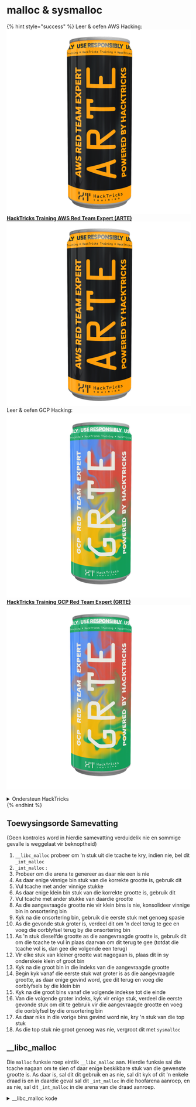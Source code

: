 # malloc & sysmalloc

{% hint style="success" %}
Leer & oefen AWS Hacking:<img src="/.gitbook/assets/arte.png" alt="" data-size="line">[**HackTricks Training AWS Red Team Expert (ARTE)**](https://training.hacktricks.xyz/courses/arte)<img src="/.gitbook/assets/arte.png" alt="" data-size="line">\
Leer & oefen GCP Hacking: <img src="/.gitbook/assets/grte.png" alt="" data-size="line">[**HackTricks Training GCP Red Team Expert (GRTE)**<img src="/.gitbook/assets/grte.png" alt="" data-size="line">](https://training.hacktricks.xyz/courses/grte)

<details>

<summary>Ondersteun HackTricks</summary>

* Kyk na die [**subskripsie planne**](https://github.com/sponsors/carlospolop)!
* **Sluit aan by die** 💬 [**Discord groep**](https://discord.gg/hRep4RUj7f) of die [**telegram groep**](https://t.me/peass) of **volg** ons op **Twitter** 🐦 [**@hacktricks\_live**](https://twitter.com/hacktricks\_live)**.**
* **Deel hacking truuks deur PRs in te dien na die** [**HackTricks**](https://github.com/carlospolop/hacktricks) en [**HackTricks Cloud**](https://github.com/carlospolop/hacktricks-cloud) github repos.

</details>
{% endhint %}

## Toewysingsorde Samevatting <a href="#libc_malloc" id="libc_malloc"></a>

(Geen kontroles word in hierdie samevatting verduidelik nie en sommige gevalle is weggelaat vir beknoptheid)

1. `__libc_malloc` probeer om 'n stuk uit die tcache te kry, indien nie, bel dit `_int_malloc`
2. `_int_malloc` :&#x20;
1. Probeer om die arena te genereer as daar nie een is nie
2. As daar enige vinnige bin stuk van die korrekte grootte is, gebruik dit
1. Vul tcache met ander vinnige stukke
3. As daar enige klein bin stuk van die korrekte grootte is, gebruik dit
1. Vul tcache met ander stukke van daardie grootte
4. As die aangevraagde grootte nie vir klein bins is nie, konsolideer vinnige bin in onsortering bin
5. Kyk na die onsortering bin, gebruik die eerste stuk met genoeg spasie
1. As die gevonde stuk groter is, verdeel dit om 'n deel terug te gee en voeg die oorblyfsel terug by die onsortering bin
2. As 'n stuk dieselfde grootte as die aangevraagde grootte is, gebruik dit om die tcache te vul in plaas daarvan om dit terug te gee (totdat die tcache vol is, dan gee die volgende een terug)
3. Vir elke stuk van kleiner grootte wat nagegaan is, plaas dit in sy onderskeie klein of groot bin
6. Kyk na die groot bin in die indeks van die aangevraagde grootte
1. Begin kyk vanaf die eerste stuk wat groter is as die aangevraagde grootte, as daar enige gevind word, gee dit terug en voeg die oorblyfsels by die klein bin
7. Kyk na die groot bins vanaf die volgende indekse tot die einde
1. Van die volgende groter indeks, kyk vir enige stuk, verdeel die eerste gevonde stuk om dit te gebruik vir die aangevraagde grootte en voeg die oorblyfsel by die onsortering bin
8. As daar niks in die vorige bins gevind word nie, kry 'n stuk van die top stuk
9. As die top stuk nie groot genoeg was nie, vergroot dit met `sysmalloc`

## \_\_libc\_malloc <a href="#libc_malloc" id="libc_malloc"></a>

Die `malloc` funksie roep eintlik `__libc_malloc` aan. Hierdie funksie sal die tcache nagaan om te sien of daar enige beskikbare stuk van die gewenste grootte is. As daar is, sal dit dit gebruik en as nie, sal dit kyk of dit 'n enkele draad is en in daardie geval sal dit `_int_malloc` in die hoofarena aanroep, en as nie, sal dit `_int_malloc` in die arena van die draad aanroep.

<details>

<summary>__libc_malloc kode</summary>
```c
// From https://github.com/bminor/glibc/blob/master/malloc/malloc.c

#if IS_IN (libc)
void *
__libc_malloc (size_t bytes)
{
mstate ar_ptr;
void *victim;

_Static_assert (PTRDIFF_MAX <= SIZE_MAX / 2,
"PTRDIFF_MAX is not more than half of SIZE_MAX");

if (!__malloc_initialized)
ptmalloc_init ();
#if USE_TCACHE
/* int_free also calls request2size, be careful to not pad twice.  */
size_t tbytes = checked_request2size (bytes);
if (tbytes == 0)
{
__set_errno (ENOMEM);
return NULL;
}
size_t tc_idx = csize2tidx (tbytes);

MAYBE_INIT_TCACHE ();

DIAG_PUSH_NEEDS_COMMENT;
if (tc_idx < mp_.tcache_bins
&& tcache != NULL
&& tcache->counts[tc_idx] > 0)
{
victim = tcache_get (tc_idx);
return tag_new_usable (victim);
}
DIAG_POP_NEEDS_COMMENT;
#endif

if (SINGLE_THREAD_P)
{
victim = tag_new_usable (_int_malloc (&main_arena, bytes));
assert (!victim || chunk_is_mmapped (mem2chunk (victim)) ||
&main_arena == arena_for_chunk (mem2chunk (victim)));
return victim;
}

arena_get (ar_ptr, bytes);

victim = _int_malloc (ar_ptr, bytes);
/* Retry with another arena only if we were able to find a usable arena
before.  */
if (!victim && ar_ptr != NULL)
{
LIBC_PROBE (memory_malloc_retry, 1, bytes);
ar_ptr = arena_get_retry (ar_ptr, bytes);
victim = _int_malloc (ar_ptr, bytes);
}

if (ar_ptr != NULL)
__libc_lock_unlock (ar_ptr->mutex);

victim = tag_new_usable (victim);

assert (!victim || chunk_is_mmapped (mem2chunk (victim)) ||
ar_ptr == arena_for_chunk (mem2chunk (victim)));
return victim;
}
```
</details>

Let op hoe dit altyd die teruggegee pointer met `tag_new_usable` sal merk, uit die kode:
```c
void *tag_new_usable (void *ptr)

Allocate a new random color and use it to color the user region of
a chunk; this may include data from the subsequent chunk's header
if tagging is sufficiently fine grained.  Returns PTR suitably
recolored for accessing the memory there.
```
## \_int\_malloc <a href="#int_malloc" id="int_malloc"></a>

Dit is die funksie wat geheue toewys deur die ander bins en top chunk te gebruik.

* Begin

Dit begin om 'n paar veranderlikes te definieer en die werklike grootte wat die aangevraagde geheue ruimte moet hê, te verkry:

<details>

<summary>_int_malloc begin</summary>
```c
// From https://github.com/bminor/glibc/blob/f942a732d37a96217ef828116ebe64a644db18d7/malloc/malloc.c#L3847
static void *
_int_malloc (mstate av, size_t bytes)
{
INTERNAL_SIZE_T nb;               /* normalized request size */
unsigned int idx;                 /* associated bin index */
mbinptr bin;                      /* associated bin */

mchunkptr victim;                 /* inspected/selected chunk */
INTERNAL_SIZE_T size;             /* its size */
int victim_index;                 /* its bin index */

mchunkptr remainder;              /* remainder from a split */
unsigned long remainder_size;     /* its size */

unsigned int block;               /* bit map traverser */
unsigned int bit;                 /* bit map traverser */
unsigned int map;                 /* current word of binmap */

mchunkptr fwd;                    /* misc temp for linking */
mchunkptr bck;                    /* misc temp for linking */

#if USE_TCACHE
size_t tcache_unsorted_count;	    /* count of unsorted chunks processed */
#endif

/*
Convert request size to internal form by adding SIZE_SZ bytes
overhead plus possibly more to obtain necessary alignment and/or
to obtain a size of at least MINSIZE, the smallest allocatable
size. Also, checked_request2size returns false for request sizes
that are so large that they wrap around zero when padded and
aligned.
*/

nb = checked_request2size (bytes);
if (nb == 0)
{
__set_errno (ENOMEM);
return NULL;
}
```
</details>

### Arena

In die onwaarskynlike geval dat daar nie bruikbare arenas is nie, gebruik dit `sysmalloc` om 'n stuk van `mmap` te kry:

<details>

<summary>_int_malloc nie arena nie</summary>
```c
// From https://github.com/bminor/glibc/blob/f942a732d37a96217ef828116ebe64a644db18d7/malloc/malloc.c#L3885C3-L3893C6
/* There are no usable arenas.  Fall back to sysmalloc to get a chunk from
mmap.  */
if (__glibc_unlikely (av == NULL))
{
void *p = sysmalloc (nb, av);
if (p != NULL)
alloc_perturb (p, bytes);
return p;
}
```
</details>

### Fast Bin

As die nodige grootte binne die Fast Bins groottes is, probeer om 'n stuk uit die vinnige bin te gebruik. Basies, gebaseer op die grootte, sal dit die vinnige bin-indeks vind waar geldige stukke geleë moet wees, en as daar enige is, sal dit een van daardie teruggee.\
Boonop, as tcache geaktiveer is, sal dit **die tcache bin van daardie grootte met vinnige bins vul**.

Terwyl hierdie aksies uitgevoer word, word 'n paar sekuriteitskontroles hier uitgevoer:

* As die stuk verkeerd uitgelijnd is: `malloc(): unaligned fastbin chunk detected 2`
* As die vorentoe stuk verkeerd uitgelijnd is: `malloc(): unaligned fastbin chunk detected`
* As die teruggegee stuk 'n grootte het wat nie korrek is nie weens sy indeks in die vinnige bin: `malloc(): memory corruption (fast)`
* As enige stuk wat gebruik is om die tcache te vul verkeerd uitgelijnd is: `malloc(): unaligned fastbin chunk detected 3`

<details>

<summary>_int_malloc fast bin</summary>
```c
// From https://github.com/bminor/glibc/blob/f942a732d37a96217ef828116ebe64a644db18d7/malloc/malloc.c#L3895C3-L3967C6
/*
If the size qualifies as a fastbin, first check corresponding bin.
This code is safe to execute even if av is not yet initialized, so we
can try it without checking, which saves some time on this fast path.
*/

#define REMOVE_FB(fb, victim, pp)			\
do							\
{							\
victim = pp;					\
if (victim == NULL)				\
break;						\
pp = REVEAL_PTR (victim->fd);                                     \
if (__glibc_unlikely (pp != NULL && misaligned_chunk (pp)))       \
malloc_printerr ("malloc(): unaligned fastbin chunk detected"); \
}							\
while ((pp = catomic_compare_and_exchange_val_acq (fb, pp, victim)) \
!= victim);					\

if ((unsigned long) (nb) <= (unsigned long) (get_max_fast ()))
{
idx = fastbin_index (nb);
mfastbinptr *fb = &fastbin (av, idx);
mchunkptr pp;
victim = *fb;

if (victim != NULL)
{
if (__glibc_unlikely (misaligned_chunk (victim)))
malloc_printerr ("malloc(): unaligned fastbin chunk detected 2");

if (SINGLE_THREAD_P)
*fb = REVEAL_PTR (victim->fd);
else
REMOVE_FB (fb, pp, victim);
if (__glibc_likely (victim != NULL))
{
size_t victim_idx = fastbin_index (chunksize (victim));
if (__builtin_expect (victim_idx != idx, 0))
malloc_printerr ("malloc(): memory corruption (fast)");
check_remalloced_chunk (av, victim, nb);
#if USE_TCACHE
/* While we're here, if we see other chunks of the same size,
stash them in the tcache.  */
size_t tc_idx = csize2tidx (nb);
if (tcache != NULL && tc_idx < mp_.tcache_bins)
{
mchunkptr tc_victim;

/* While bin not empty and tcache not full, copy chunks.  */
while (tcache->counts[tc_idx] < mp_.tcache_count
&& (tc_victim = *fb) != NULL)
{
if (__glibc_unlikely (misaligned_chunk (tc_victim)))
malloc_printerr ("malloc(): unaligned fastbin chunk detected 3");
if (SINGLE_THREAD_P)
*fb = REVEAL_PTR (tc_victim->fd);
else
{
REMOVE_FB (fb, pp, tc_victim);
if (__glibc_unlikely (tc_victim == NULL))
break;
}
tcache_put (tc_victim, tc_idx);
}
}
#endif
void *p = chunk2mem (victim);
alloc_perturb (p, bytes);
return p;
}
}
}
```
</details>

### Klein Bin

Soos aangedui in 'n kommentaar, hou klein bins een grootte per indeks, daarom is dit baie vinnig om te kyk of 'n geldige stuk beskikbaar is, so na vinnige bins, word klein bins nagegaan.

Die eerste kontrole is om uit te vind of die aangevraagde grootte binne 'n klein bin kan wees. In daardie geval, kry die ooreenstemmende **indeks** binne die klein bin en kyk of daar **enige beskikbare stuk** is.

Dan word 'n sekuriteitskontrole uitgevoer om te kyk:

* &#x20;of `victim->bk->fd = victim`. Om te sien dat beide stukke korrek gekoppel is.

In daardie geval, **kry die stuk die `inuse` bit,** die dubbel gekoppelde lys word reggestel sodat hierdie stuk daarvan verdwyn (soos dit gaan gebruik word), en die nie-hoof arena bit word gestel indien nodig.

Laastens, **vul die tcache indeks van die aangevraagde grootte** met ander stukke binne die klein bin (indien enige). 

<details>

<summary>_int_malloc klein bin</summary>
```c
// From https://github.com/bminor/glibc/blob/f942a732d37a96217ef828116ebe64a644db18d7/malloc/malloc.c#L3895C3-L3967C6

/*
If a small request, check regular bin.  Since these "smallbins"
hold one size each, no searching within bins is necessary.
(For a large request, we need to wait until unsorted chunks are
processed to find best fit. But for small ones, fits are exact
anyway, so we can check now, which is faster.)
*/

if (in_smallbin_range (nb))
{
idx = smallbin_index (nb);
bin = bin_at (av, idx);

if ((victim = last (bin)) != bin)
{
bck = victim->bk;
if (__glibc_unlikely (bck->fd != victim))
malloc_printerr ("malloc(): smallbin double linked list corrupted");
set_inuse_bit_at_offset (victim, nb);
bin->bk = bck;
bck->fd = bin;

if (av != &main_arena)
set_non_main_arena (victim);
check_malloced_chunk (av, victim, nb);
#if USE_TCACHE
/* While we're here, if we see other chunks of the same size,
stash them in the tcache.  */
size_t tc_idx = csize2tidx (nb);
if (tcache != NULL && tc_idx < mp_.tcache_bins)
{
mchunkptr tc_victim;

/* While bin not empty and tcache not full, copy chunks over.  */
while (tcache->counts[tc_idx] < mp_.tcache_count
&& (tc_victim = last (bin)) != bin)
{
if (tc_victim != 0)
{
bck = tc_victim->bk;
set_inuse_bit_at_offset (tc_victim, nb);
if (av != &main_arena)
set_non_main_arena (tc_victim);
bin->bk = bck;
bck->fd = bin;

tcache_put (tc_victim, tc_idx);
}
}
}
#endif
void *p = chunk2mem (victim);
alloc_perturb (p, bytes);
return p;
}
}
```
</details>

### malloc\_consolidate

As dit nie 'n klein stuk was nie, is dit 'n groot stuk, en in hierdie geval word **`malloc_consolidate`** aangeroep om geheue fragmentasie te vermy.

<details>

<summary>malloc_consolidate oproep</summary>
```c
/*
If this is a large request, consolidate fastbins before continuing.
While it might look excessive to kill all fastbins before
even seeing if there is space available, this avoids
fragmentation problems normally associated with fastbins.
Also, in practice, programs tend to have runs of either small or
large requests, but less often mixtures, so consolidation is not
invoked all that often in most programs. And the programs that
it is called frequently in otherwise tend to fragment.
*/

else
{
idx = largebin_index (nb);
if (atomic_load_relaxed (&av->have_fastchunks))
malloc_consolidate (av);
}

```
</details>

Die malloc consolidate-funksie verwyder basies stukke uit die vinnige bin en plaas dit in die ongesorteerde bin. Na die volgende malloc sal hierdie stukke georganiseer wees in hul onderskeie klein/vinnige bins.

Let daarop dat as hierdie stukke verwyder word, en hulle gevind word saam met vorige of volgende stukke wat nie in gebruik is nie, hulle **ontkoppel en saamgevoeg** sal word voordat die finale stuk in die **ongesorteerde** bin geplaas word.

Vir elke vinnige bin-stuk word 'n paar sekuriteitskontroles uitgevoer:

* As die stuk nie uitgelijnd is nie, aktiveer: `malloc_consolidate(): unaligned fastbin chunk detected`
* As die stuk 'n ander grootte het as die een wat dit behoort te hê weens die indeks waarin dit is: `malloc_consolidate(): invalid chunk size`
* As die vorige stuk nie in gebruik is nie en die vorige stuk 'n grootte het wat verskil van die een aangedui deur `prev_chunk`: `corrupted size vs. prev_size in fastbins`

<details>

<summary>malloc_consolidate function</summary>
```c
// https://github.com/bminor/glibc/blob/f942a732d37a96217ef828116ebe64a644db18d7/malloc/malloc.c#L4810C1-L4905C2

static void malloc_consolidate(mstate av)
{
mfastbinptr*    fb;                 /* current fastbin being consolidated */
mfastbinptr*    maxfb;              /* last fastbin (for loop control) */
mchunkptr       p;                  /* current chunk being consolidated */
mchunkptr       nextp;              /* next chunk to consolidate */
mchunkptr       unsorted_bin;       /* bin header */
mchunkptr       first_unsorted;     /* chunk to link to */

/* These have same use as in free() */
mchunkptr       nextchunk;
INTERNAL_SIZE_T size;
INTERNAL_SIZE_T nextsize;
INTERNAL_SIZE_T prevsize;
int             nextinuse;

atomic_store_relaxed (&av->have_fastchunks, false);

unsorted_bin = unsorted_chunks(av);

/*
Remove each chunk from fast bin and consolidate it, placing it
then in unsorted bin. Among other reasons for doing this,
placing in unsorted bin avoids needing to calculate actual bins
until malloc is sure that chunks aren't immediately going to be
reused anyway.
*/

maxfb = &fastbin (av, NFASTBINS - 1);
fb = &fastbin (av, 0);
do {
p = atomic_exchange_acquire (fb, NULL);
if (p != 0) {
do {
{
if (__glibc_unlikely (misaligned_chunk (p)))
malloc_printerr ("malloc_consolidate(): "
"unaligned fastbin chunk detected");

unsigned int idx = fastbin_index (chunksize (p));
if ((&fastbin (av, idx)) != fb)
malloc_printerr ("malloc_consolidate(): invalid chunk size");
}

check_inuse_chunk(av, p);
nextp = REVEAL_PTR (p->fd);

/* Slightly streamlined version of consolidation code in free() */
size = chunksize (p);
nextchunk = chunk_at_offset(p, size);
nextsize = chunksize(nextchunk);

if (!prev_inuse(p)) {
prevsize = prev_size (p);
size += prevsize;
p = chunk_at_offset(p, -((long) prevsize));
if (__glibc_unlikely (chunksize(p) != prevsize))
malloc_printerr ("corrupted size vs. prev_size in fastbins");
unlink_chunk (av, p);
}

if (nextchunk != av->top) {
nextinuse = inuse_bit_at_offset(nextchunk, nextsize);

if (!nextinuse) {
size += nextsize;
unlink_chunk (av, nextchunk);
} else
clear_inuse_bit_at_offset(nextchunk, 0);

first_unsorted = unsorted_bin->fd;
unsorted_bin->fd = p;
first_unsorted->bk = p;

if (!in_smallbin_range (size)) {
p->fd_nextsize = NULL;
p->bk_nextsize = NULL;
}

set_head(p, size | PREV_INUSE);
p->bk = unsorted_bin;
p->fd = first_unsorted;
set_foot(p, size);
}

else {
size += nextsize;
set_head(p, size | PREV_INUSE);
av->top = p;
}

} while ( (p = nextp) != 0);

}
} while (fb++ != maxfb);
}
```
</details>

### Ongeordende bin

Dit is tyd om die ongeordende bin te kontroleer vir 'n potensieel geldige stuk om te gebruik.

#### Begin

Dit begin met 'n groot vir-lus wat die ongeordende bin in die `bk` rigting sal deurloop totdat dit by die einde (die arena struktuur) aankom met `while ((victim = unsorted_chunks (av)->bk) != unsorted_chunks (av))`&#x20;

Boonop word daar sekere sekuriteitskontroles uitgevoer elke keer as 'n nuwe stuk oorweeg word:

* As die stukgrootte vreemd is (te klein of te groot): `malloc(): invalid size (unsorted)`
* As die volgende stukgrootte vreemd is (te klein of te groot): `malloc(): invalid next size (unsorted)`
* As die vorige grootte wat deur die volgende stuk aangedui word verskil van die grootte van die stuk: `malloc(): mismatching next->prev_size (unsorted)`
* As nie `victim->bck->fd == victim` of nie `victim->fd == av` (arena): `malloc(): unsorted double linked list corrupted`
* Aangesien ons altyd die laaste een kontroleer, moet dit `fd` altyd na die arena struktuur wys.
* As die volgende stuk nie aandui dat die vorige in gebruik is nie: `malloc(): invalid next->prev_inuse (unsorted)`

<details>

<summary><code>_int_malloc</code> ongeordende bin begin</summary>
```c
/*
Process recently freed or remaindered chunks, taking one only if
it is exact fit, or, if this a small request, the chunk is remainder from
the most recent non-exact fit.  Place other traversed chunks in
bins.  Note that this step is the only place in any routine where
chunks are placed in bins.

The outer loop here is needed because we might not realize until
near the end of malloc that we should have consolidated, so must
do so and retry. This happens at most once, and only when we would
otherwise need to expand memory to service a "small" request.
*/

#if USE_TCACHE
INTERNAL_SIZE_T tcache_nb = 0;
size_t tc_idx = csize2tidx (nb);
if (tcache != NULL && tc_idx < mp_.tcache_bins)
tcache_nb = nb;
int return_cached = 0;

tcache_unsorted_count = 0;
#endif

for (;; )
{
int iters = 0;
while ((victim = unsorted_chunks (av)->bk) != unsorted_chunks (av))
{
bck = victim->bk;
size = chunksize (victim);
mchunkptr next = chunk_at_offset (victim, size);

if (__glibc_unlikely (size <= CHUNK_HDR_SZ)
|| __glibc_unlikely (size > av->system_mem))
malloc_printerr ("malloc(): invalid size (unsorted)");
if (__glibc_unlikely (chunksize_nomask (next) < CHUNK_HDR_SZ)
|| __glibc_unlikely (chunksize_nomask (next) > av->system_mem))
malloc_printerr ("malloc(): invalid next size (unsorted)");
if (__glibc_unlikely ((prev_size (next) & ~(SIZE_BITS)) != size))
malloc_printerr ("malloc(): mismatching next->prev_size (unsorted)");
if (__glibc_unlikely (bck->fd != victim)
|| __glibc_unlikely (victim->fd != unsorted_chunks (av)))
malloc_printerr ("malloc(): unsorted double linked list corrupted");
if (__glibc_unlikely (prev_inuse (next)))
malloc_printerr ("malloc(): invalid next->prev_inuse (unsorted)");

```
</details>

#### as `in_smallbin_range`

As die stuk groter is as die gevraagde grootte, gebruik dit, en stel die res van die stuk ruimte in die ongesorteerde lys en werk die `last_remainder` daarmee op.

<details>

<summary><code>_int_malloc</code> ongesorteerde bin <code>in_smallbin_range</code></summary>
```c
// From https://github.com/bminor/glibc/blob/master/malloc/malloc.c#L4090C11-L4124C14

/*
If a small request, try to use last remainder if it is the
only chunk in unsorted bin.  This helps promote locality for
runs of consecutive small requests. This is the only
exception to best-fit, and applies only when there is
no exact fit for a small chunk.
*/

if (in_smallbin_range (nb) &&
bck == unsorted_chunks (av) &&
victim == av->last_remainder &&
(unsigned long) (size) > (unsigned long) (nb + MINSIZE))
{
/* split and reattach remainder */
remainder_size = size - nb;
remainder = chunk_at_offset (victim, nb);
unsorted_chunks (av)->bk = unsorted_chunks (av)->fd = remainder;
av->last_remainder = remainder;
remainder->bk = remainder->fd = unsorted_chunks (av);
if (!in_smallbin_range (remainder_size))
{
remainder->fd_nextsize = NULL;
remainder->bk_nextsize = NULL;
}

set_head (victim, nb | PREV_INUSE |
(av != &main_arena ? NON_MAIN_ARENA : 0));
set_head (remainder, remainder_size | PREV_INUSE);
set_foot (remainder, remainder_size);

check_malloced_chunk (av, victim, nb);
void *p = chunk2mem (victim);
alloc_perturb (p, bytes);
return p;
}

```
</details>

As dit suksesvol was, teruggee die stuk en dit is oor, as nie, gaan voort om die funksie uit te voer...

#### as gelyke grootte

Gaan voort om die stuk uit die bin te verwyder, in die geval die aangevraagde grootte presies die een van die stuk is:

* As die tcache nie vol is nie, voeg dit by die tcache en gaan voort om aan te dui dat daar 'n tcache stuk is wat gebruik kan word
* As tcache vol is, gebruik dit net deur dit terug te gee

<details>

<summary><code>_int_malloc</code> onsortered bin gelyke grootte</summary>
```c
// From https://github.com/bminor/glibc/blob/master/malloc/malloc.c#L4126C11-L4157C14

/* remove from unsorted list */
unsorted_chunks (av)->bk = bck;
bck->fd = unsorted_chunks (av);

/* Take now instead of binning if exact fit */

if (size == nb)
{
set_inuse_bit_at_offset (victim, size);
if (av != &main_arena)
set_non_main_arena (victim);
#if USE_TCACHE
/* Fill cache first, return to user only if cache fills.
We may return one of these chunks later.  */
if (tcache_nb > 0
&& tcache->counts[tc_idx] < mp_.tcache_count)
{
tcache_put (victim, tc_idx);
return_cached = 1;
continue;
}
else
{
#endif
check_malloced_chunk (av, victim, nb);
void *p = chunk2mem (victim);
alloc_perturb (p, bytes);
return p;
#if USE_TCACHE
}
#endif
}

```
</details>

As die stuk nie teruggegee of by tcache gevoeg is nie, gaan voort met die kode...

#### plaas stuk in 'n bin

Stoor die nagekeken stuk in die klein bin of in die groot bin volgens die grootte van die stuk (hou die groot bin behoorlik georganiseer).

Daar word sekuriteitskontroles uitgevoer om te verseker dat beide groot bin dubbel gekoppelde lyste nie beskadig is nie:

* As `fwd->bk_nextsize->fd_nextsize != fwd`: `malloc(): largebin double linked list corrupted (nextsize)`
* As `fwd->bk->fd != fwd`: `malloc(): largebin double linked list corrupted (bk)`

<details>

<summary><code>_int_malloc</code> plaas stuk in 'n bin</summary>
```c
/* place chunk in bin */

if (in_smallbin_range (size))
{
victim_index = smallbin_index (size);
bck = bin_at (av, victim_index);
fwd = bck->fd;
}
else
{
victim_index = largebin_index (size);
bck = bin_at (av, victim_index);
fwd = bck->fd;

/* maintain large bins in sorted order */
if (fwd != bck)
{
/* Or with inuse bit to speed comparisons */
size |= PREV_INUSE;
/* if smaller than smallest, bypass loop below */
assert (chunk_main_arena (bck->bk));
if ((unsigned long) (size)
< (unsigned long) chunksize_nomask (bck->bk))
{
fwd = bck;
bck = bck->bk;

victim->fd_nextsize = fwd->fd;
victim->bk_nextsize = fwd->fd->bk_nextsize;
fwd->fd->bk_nextsize = victim->bk_nextsize->fd_nextsize = victim;
}
else
{
assert (chunk_main_arena (fwd));
while ((unsigned long) size < chunksize_nomask (fwd))
{
fwd = fwd->fd_nextsize;
assert (chunk_main_arena (fwd));
}

if ((unsigned long) size
== (unsigned long) chunksize_nomask (fwd))
/* Always insert in the second position.  */
fwd = fwd->fd;
else
{
victim->fd_nextsize = fwd;
victim->bk_nextsize = fwd->bk_nextsize;
if (__glibc_unlikely (fwd->bk_nextsize->fd_nextsize != fwd))
malloc_printerr ("malloc(): largebin double linked list corrupted (nextsize)");
fwd->bk_nextsize = victim;
victim->bk_nextsize->fd_nextsize = victim;
}
bck = fwd->bk;
if (bck->fd != fwd)
malloc_printerr ("malloc(): largebin double linked list corrupted (bk)");
}
}
else
victim->fd_nextsize = victim->bk_nextsize = victim;
}

mark_bin (av, victim_index);
victim->bk = bck;
victim->fd = fwd;
fwd->bk = victim;
bck->fd = victim;
```
</details>

#### `_int_malloc` beperkings

Op hierdie punt, as 'n stuk in die tcache gestoor is wat gebruik kan word en die limiet bereik is, net **terugkeer 'n tcache stuk**.

Boonop, as **MAX\_ITERS** bereik is, breek uit die lus en kry 'n stuk op 'n ander manier (top stuk).

As `return_cached` gestel was, net 'n stuk van die tcache teruggee om groter soektogte te vermy.

<details>

<summary><code>_int_malloc</code> beperkings</summary>
```c
// From https://github.com/bminor/glibc/blob/master/malloc/malloc.c#L4227C1-L4250C7

#if USE_TCACHE
/* If we've processed as many chunks as we're allowed while
filling the cache, return one of the cached ones.  */
++tcache_unsorted_count;
if (return_cached
&& mp_.tcache_unsorted_limit > 0
&& tcache_unsorted_count > mp_.tcache_unsorted_limit)
{
return tcache_get (tc_idx);
}
#endif

#define MAX_ITERS       10000
if (++iters >= MAX_ITERS)
break;
}

#if USE_TCACHE
/* If all the small chunks we found ended up cached, return one now.  */
if (return_cached)
{
return tcache_get (tc_idx);
}
#endif
```
</details>

As die perke nie bereik is nie, gaan voort met die kode...

### Grosse Bin (volgens indeks)

As die versoek groot is (nie in die klein bin nie) en ons het nog nie enige stuk teruggegee nie, kry die **indeks** van die versoekte grootte in die **grosse bin**, kyk of dit **nie leeg** is nie of of die **grootste stuk in hierdie bin groter** is as die versoekte grootte en in daardie geval vind die **kleinste stuk wat gebruik kan word** vir die versoekte grootte.

As die oorblywende ruimte van die uiteindelik gebruikte stuk 'n nuwe stuk kan wees, voeg dit by die ongesorteerde bin en die laaste\_oorblyfsel word opgedateer.

'n Sekuriteitskontrole word gemaak wanneer die oorblyfsel by die ongesorteerde bin gevoeg word:

* `bck->fd-> bk != bck`: `malloc(): beskadigde ongesorteerde stukke`

<details>

<summary><code>_int_malloc</code> Grosse bin (volgens indeks)</summary>
```c
// From https://github.com/bminor/glibc/blob/master/malloc/malloc.c#L4252C7-L4317C10

/*
If a large request, scan through the chunks of current bin in
sorted order to find smallest that fits.  Use the skip list for this.
*/

if (!in_smallbin_range (nb))
{
bin = bin_at (av, idx);

/* skip scan if empty or largest chunk is too small */
if ((victim = first (bin)) != bin
&& (unsigned long) chunksize_nomask (victim)
>= (unsigned long) (nb))
{
victim = victim->bk_nextsize;
while (((unsigned long) (size = chunksize (victim)) <
(unsigned long) (nb)))
victim = victim->bk_nextsize;

/* Avoid removing the first entry for a size so that the skip
list does not have to be rerouted.  */
if (victim != last (bin)
&& chunksize_nomask (victim)
== chunksize_nomask (victim->fd))
victim = victim->fd;

remainder_size = size - nb;
unlink_chunk (av, victim);

/* Exhaust */
if (remainder_size < MINSIZE)
{
set_inuse_bit_at_offset (victim, size);
if (av != &main_arena)
set_non_main_arena (victim);
}
/* Split */
else
{
remainder = chunk_at_offset (victim, nb);
/* We cannot assume the unsorted list is empty and therefore
have to perform a complete insert here.  */
bck = unsorted_chunks (av);
fwd = bck->fd;
if (__glibc_unlikely (fwd->bk != bck))
malloc_printerr ("malloc(): corrupted unsorted chunks");
last_re->bk = bck;
remainder->fd = fwd;
bck->fd = remainder;
fwd->bk = remainder;
if (!in_smallbin_range (remainder_size))
{
remainder->fd_nextsize = NULL;
remainder->bk_nextsize = NULL;
}
set_head (victim, nb | PREV_INUSE |
(av != &main_arena ? NON_MAIN_ARENA : 0));
set_head (remainder, remainder_size | PREV_INUSE);
set_foot (remainder, remainder_size);
}
check_malloced_chunk (av, victim, nb);
void *p = chunk2mem (victim);
alloc_perturb (p, bytes);
return p;
}
}
```
</details>

As 'n stuk nie geskik gevind word nie, gaan voort

### Grosse Bins (volgende groter)

As daar in die presiese grosse bin nie 'n stuk was wat gebruik kon word nie, begin om deur al die volgende grosse bins te loop (begin by die onmiddellik groter) totdat een gevind word (indien enige).

Die oorblyfsel van die gesplete stuk word by die ongesorteerde bin gevoeg, last\_reminder word opgedateer en dieselfde sekuriteitskontrole word uitgevoer:

* `bck->fd-> bk != bck`: `malloc(): beskadigde ongesorteerde stukke2`

<details>

<summary><code>_int_malloc</code> Grosse bin (volgende groter)</summary>
```c
// From https://github.com/bminor/glibc/blob/master/malloc/malloc.c#L4319C7-L4425C10

/*
Search for a chunk by scanning bins, starting with next largest
bin. This search is strictly by best-fit; i.e., the smallest
(with ties going to approximately the least recently used) chunk
that fits is selected.

The bitmap avoids needing to check that most blocks are nonempty.
The particular case of skipping all bins during warm-up phases
when no chunks have been returned yet is faster than it might look.
*/

++idx;
bin = bin_at (av, idx);
block = idx2block (idx);
map = av->binmap[block];
bit = idx2bit (idx);

for (;; )
{
/* Skip rest of block if there are no more set bits in this block.  */
if (bit > map || bit == 0)
{
do
{
if (++block >= BINMAPSIZE) /* out of bins */
goto use_top;
}
while ((map = av->binmap[block]) == 0);

bin = bin_at (av, (block << BINMAPSHIFT));
bit = 1;
}

/* Advance to bin with set bit. There must be one. */
while ((bit & map) == 0)
{
bin = next_bin (bin);
bit <<= 1;
assert (bit != 0);
}

/* Inspect the bin. It is likely to be non-empty */
victim = last (bin);

/*  If a false alarm (empty bin), clear the bit. */
if (victim == bin)
{
av->binmap[block] = map &= ~bit; /* Write through */
bin = next_bin (bin);
bit <<= 1;
}

else
{
size = chunksize (victim);

/*  We know the first chunk in this bin is big enough to use. */
assert ((unsigned long) (size) >= (unsigned long) (nb));

remainder_size = size - nb;

/* unlink */
unlink_chunk (av, victim);

/* Exhaust */
if (remainder_size < MINSIZE)
{
set_inuse_bit_at_offset (victim, size);
if (av != &main_arena)
set_non_main_arena (victim);
}

/* Split */
else
{
remainder = chunk_at_offset (victim, nb);

/* We cannot assume the unsorted list is empty and therefore
have to perform a complete insert here.  */
bck = unsorted_chunks (av);
fwd = bck->fd;
if (__glibc_unlikely (fwd->bk != bck))
malloc_printerr ("malloc(): corrupted unsorted chunks 2");
remainder->bk = bck;
remainder->fd = fwd;
bck->fd = remainder;
fwd->bk = remainder;

/* advertise as last remainder */
if (in_smallbin_range (nb))
av->last_remainder = remainder;
if (!in_smallbin_range (remainder_size))
{
remainder->fd_nextsize = NULL;
remainder->bk_nextsize = NULL;
}
set_head (victim, nb | PREV_INUSE |
(av != &main_arena ? NON_MAIN_ARENA : 0));
set_head (remainder, remainder_size | PREV_INUSE);
set_foot (remainder, remainder_size);
}
check_malloced_chunk (av, victim, nb);
void *p = chunk2mem (victim);
alloc_perturb (p, bytes);
return p;
}
}
```
</details>

### Top Chunk

Op hierdie punt is dit tyd om 'n nuwe chunk van die Top chunk te kry (as dit groot genoeg is).

Dit begin met 'n sekuriteitskontrole om te verseker dat die grootte van die chunk nie te groot is nie (gecorrompeerd):

* `chunksize(av->top) > av->system_mem`: `malloc(): gecorrompeerde top grootte`

Dan sal dit die top chunk ruimte gebruik as dit groot genoeg is om 'n chunk van die aangevraagde grootte te skep.\
As dit nie is nie, as daar vinnige chunks is, konsolideer hulle en probeer weer.\
Laastens, as daar nie genoeg ruimte is nie, gebruik `sysmalloc` om genoeg grootte toe te ken.

<details>

<summary><code>_int_malloc</code> Top chunk</summary>
```c
use_top:
/*
If large enough, split off the chunk bordering the end of memory
(held in av->top). Note that this is in accord with the best-fit
search rule.  In effect, av->top is treated as larger (and thus
less well fitting) than any other available chunk since it can
be extended to be as large as necessary (up to system
limitations).

We require that av->top always exists (i.e., has size >=
MINSIZE) after initialization, so if it would otherwise be
exhausted by current request, it is replenished. (The main
reason for ensuring it exists is that we may need MINSIZE space
to put in fenceposts in sysmalloc.)
*/

victim = av->top;
size = chunksize (victim);

if (__glibc_unlikely (size > av->system_mem))
malloc_printerr ("malloc(): corrupted top size");

if ((unsigned long) (size) >= (unsigned long) (nb + MINSIZE))
{
remainder_size = size - nb;
remainder = chunk_at_offset (victim, nb);
av->top = remainder;
set_head (victim, nb | PREV_INUSE |
(av != &main_arena ? NON_MAIN_ARENA : 0));
set_head (remainder, remainder_size | PREV_INUSE);

check_malloced_chunk (av, victim, nb);
void *p = chunk2mem (victim);
alloc_perturb (p, bytes);
return p;
}

/* When we are using atomic ops to free fast chunks we can get
here for all block sizes.  */
else if (atomic_load_relaxed (&av->have_fastchunks))
{
malloc_consolidate (av);
/* restore original bin index */
if (in_smallbin_range (nb))
idx = smallbin_index (nb);
else
idx = largebin_index (nb);
}

/*
Otherwise, relay to handle system-dependent cases
*/
else
{
void *p = sysmalloc (nb, av);
if (p != NULL)
alloc_perturb (p, bytes);
return p;
}
}
}

```
</details>

## sysmalloc

### sysmalloc begin

As arena null is of die aangevraagde grootte te groot is (en daar is mmaps oor om toegelaat te word) gebruik `sysmalloc_mmap` om ruimte toe te ken en dit terug te gee.

<details>

<summary>sysmalloc begin</summary>
```c
// From https://github.com/bminor/glibc/blob/f942a732d37a96217ef828116ebe64a644db18d7/malloc/malloc.c#L2531

/*
sysmalloc handles malloc cases requiring more memory from the system.
On entry, it is assumed that av->top does not have enough
space to service request for nb bytes, thus requiring that av->top
be extended or replaced.
*/

static void *
sysmalloc (INTERNAL_SIZE_T nb, mstate av)
{
mchunkptr old_top;              /* incoming value of av->top */
INTERNAL_SIZE_T old_size;       /* its size */
char *old_end;                  /* its end address */

long size;                      /* arg to first MORECORE or mmap call */
char *brk;                      /* return value from MORECORE */

long correction;                /* arg to 2nd MORECORE call */
char *snd_brk;                  /* 2nd return val */

INTERNAL_SIZE_T front_misalign; /* unusable bytes at front of new space */
INTERNAL_SIZE_T end_misalign;   /* partial page left at end of new space */
char *aligned_brk;              /* aligned offset into brk */

mchunkptr p;                    /* the allocated/returned chunk */
mchunkptr remainder;            /* remainder from allocation */
unsigned long remainder_size;   /* its size */


size_t pagesize = GLRO (dl_pagesize);
bool tried_mmap = false;


/*
If have mmap, and the request size meets the mmap threshold, and
the system supports mmap, and there are few enough currently
allocated mmapped regions, try to directly map this request
rather than expanding top.
*/

if (av == NULL
|| ((unsigned long) (nb) >= (unsigned long) (mp_.mmap_threshold)
&& (mp_.n_mmaps < mp_.n_mmaps_max)))
{
char *mm;
if (mp_.hp_pagesize > 0 && nb >= mp_.hp_pagesize)
{
/* There is no need to issue the THP madvise call if Huge Pages are
used directly.  */
mm = sysmalloc_mmap (nb, mp_.hp_pagesize, mp_.hp_flags, av);
if (mm != MAP_FAILED)
return mm;
}
mm = sysmalloc_mmap (nb, pagesize, 0, av);
if (mm != MAP_FAILED)
return mm;
tried_mmap = true;
}

/* There are no usable arenas and mmap also failed.  */
if (av == NULL)
return 0;
```
</details>

### sysmalloc kontrole

Dit begin deur ou top chunk inligting te verkry en te kontroleer dat sommige van die volgende voorwaardes waar is:

* Die ou heap grootte is 0 (nuwe heap)
* Die grootte van die vorige heap is groter as MINSIZE en die ou Top is in gebruik
* Die heap is uitgelijn met die bladsygrootte (0x1000 so die laer 12 bits moet 0 wees)

Dan kontroleer dit ook dat:

* Die ou grootte het nie genoeg spasie om 'n chunk vir die aangevraagde grootte te skep nie

<details>

<summary>sysmalloc kontrole</summary>
```c
/* Record incoming configuration of top */

old_top = av->top;
old_size = chunksize (old_top);
old_end = (char *) (chunk_at_offset (old_top, old_size));

brk = snd_brk = (char *) (MORECORE_FAILURE);

/*
If not the first time through, we require old_size to be
at least MINSIZE and to have prev_inuse set.
*/

assert ((old_top == initial_top (av) && old_size == 0) ||
((unsigned long) (old_size) >= MINSIZE &&
prev_inuse (old_top) &&
((unsigned long) old_end & (pagesize - 1)) == 0));

/* Precondition: not enough current space to satisfy nb request */
assert ((unsigned long) (old_size) < (unsigned long) (nb + MINSIZE));
```
</details>

### sysmalloc nie hoof arena nie

Dit sal eers probeer om die vorige heap te **verleng** vir hierdie heap. As dit nie moontlik is nie, probeer om 'n **nuwe heap** toe te ken en die punters op te dateer om dit te kan gebruik.\
Laastens, as dit nie gewerk het nie, probeer om **`sysmalloc_mmap`** aan te roep.&#x20;

<details>

<summary>sysmalloc nie hoof arena nie</summary>
```c
if (av != &main_arena)
{
heap_info *old_heap, *heap;
size_t old_heap_size;

/* First try to extend the current heap. */
old_heap = heap_for_ptr (old_top);
old_heap_size = old_heap->size;
if ((long) (MINSIZE + nb - old_size) > 0
&& grow_heap (old_heap, MINSIZE + nb - old_size) == 0)
{
av->system_mem += old_heap->size - old_heap_size;
set_head (old_top, (((char *) old_heap + old_heap->size) - (char *) old_top)
| PREV_INUSE);
}
else if ((heap = new_heap (nb + (MINSIZE + sizeof (*heap)), mp_.top_pad)))
{
/* Use a newly allocated heap.  */
heap->ar_ptr = av;
heap->prev = old_heap;
av->system_mem += heap->size;
/* Set up the new top.  */
top (av) = chunk_at_offset (heap, sizeof (*heap));
set_head (top (av), (heap->size - sizeof (*heap)) | PREV_INUSE);

/* Setup fencepost and free the old top chunk with a multiple of
MALLOC_ALIGNMENT in size. */
/* The fencepost takes at least MINSIZE bytes, because it might
become the top chunk again later.  Note that a footer is set
up, too, although the chunk is marked in use. */
old_size = (old_size - MINSIZE) & ~MALLOC_ALIGN_MASK;
set_head (chunk_at_offset (old_top, old_size + CHUNK_HDR_SZ),
0 | PREV_INUSE);
if (old_size >= MINSIZE)
{
set_head (chunk_at_offset (old_top, old_size),
CHUNK_HDR_SZ | PREV_INUSE);
set_foot (chunk_at_offset (old_top, old_size), CHUNK_HDR_SZ);
set_head (old_top, old_size | PREV_INUSE | NON_MAIN_ARENA);
_int_free (av, old_top, 1);
}
else
{
set_head (old_top, (old_size + CHUNK_HDR_SZ) | PREV_INUSE);
set_foot (old_top, (old_size + CHUNK_HDR_SZ));
}
}
else if (!tried_mmap)
{
/* We can at least try to use to mmap memory.  If new_heap fails
it is unlikely that trying to allocate huge pages will
succeed.  */
char *mm = sysmalloc_mmap (nb, pagesize, 0, av);
if (mm != MAP_FAILED)
return mm;
}
}
```
</details>

### sysmalloc hoofarena

Dit begin om die hoeveelheid geheue wat nodig is, te bereken. Dit sal begin deur aaneengeskakelde geheue aan te vra, so in hierdie geval sal dit moontlik wees om die ou geheue wat nie gebruik is nie, te gebruik. Ook word 'n paar uitlijningsoperasies uitgevoer.

<details>

<summary>sysmalloc hoofarena</summary>
```c
// From https://github.com/bminor/glibc/blob/f942a732d37a96217ef828116ebe64a644db18d7/malloc/malloc.c#L2665C1-L2713C10

else     /* av == main_arena */


{ /* Request enough space for nb + pad + overhead */
size = nb + mp_.top_pad + MINSIZE;

/*
If contiguous, we can subtract out existing space that we hope to
combine with new space. We add it back later only if
we don't actually get contiguous space.
*/

if (contiguous (av))
size -= old_size;

/*
Round to a multiple of page size or huge page size.
If MORECORE is not contiguous, this ensures that we only call it
with whole-page arguments.  And if MORECORE is contiguous and
this is not first time through, this preserves page-alignment of
previous calls. Otherwise, we correct to page-align below.
*/

#ifdef MADV_HUGEPAGE
/* Defined in brk.c.  */
extern void *__curbrk;
if (__glibc_unlikely (mp_.thp_pagesize != 0))
{
uintptr_t top = ALIGN_UP ((uintptr_t) __curbrk + size,
mp_.thp_pagesize);
size = top - (uintptr_t) __curbrk;
}
else
#endif
size = ALIGN_UP (size, GLRO(dl_pagesize));

/*
Don't try to call MORECORE if argument is so big as to appear
negative. Note that since mmap takes size_t arg, it may succeed
below even if we cannot call MORECORE.
*/

if (size > 0)
{
brk = (char *) (MORECORE (size));
if (brk != (char *) (MORECORE_FAILURE))
madvise_thp (brk, size);
LIBC_PROBE (memory_sbrk_more, 2, brk, size);
}
```
</details>

### sysmalloc hoofarena vorige fout 1

As die vorige teruggegee `MORECORE_FAILURE` was, probeer weer om geheue toe te ken met `sysmalloc_mmap_fallback`

<details>

<summary><code>sysmalloc</code> hoofarena vorige fout 1</summary>
```c
// From https://github.com/bminor/glibc/blob/f942a732d37a96217ef828116ebe64a644db18d7/malloc/malloc.c#L2715C7-L2740C10

if (brk == (char *) (MORECORE_FAILURE))
{
/*
If have mmap, try using it as a backup when MORECORE fails or
cannot be used. This is worth doing on systems that have "holes" in
address space, so sbrk cannot extend to give contiguous space, but
space is available elsewhere.  Note that we ignore mmap max count
and threshold limits, since the space will not be used as a
segregated mmap region.
*/

char *mbrk = MAP_FAILED;
if (mp_.hp_pagesize > 0)
mbrk = sysmalloc_mmap_fallback (&size, nb, old_size,
mp_.hp_pagesize, mp_.hp_pagesize,
mp_.hp_flags, av);
if (mbrk == MAP_FAILED)
mbrk = sysmalloc_mmap_fallback (&size, nb, old_size, MMAP_AS_MORECORE_SIZE,
pagesize, 0, av);
if (mbrk != MAP_FAILED)
{
/* We do not need, and cannot use, another sbrk call to find end */
brk = mbrk;
snd_brk = brk + size;
}
}
```
</details>

### sysmalloc hoofarena voortgaan

As die vorige nie `MORECORE_FAILURE` teruggegee het nie, as dit gewerk het, skep 'n paar uitlyne:

<details>

<summary>sysmalloc hoofarena vorige fout 2</summary>
```c
// From https://github.com/bminor/glibc/blob/f942a732d37a96217ef828116ebe64a644db18d7/malloc/malloc.c#L2742

if (brk != (char *) (MORECORE_FAILURE))
{
if (mp_.sbrk_base == 0)
mp_.sbrk_base = brk;
av->system_mem += size;

/*
If MORECORE extends previous space, we can likewise extend top size.
*/

if (brk == old_end && snd_brk == (char *) (MORECORE_FAILURE))
set_head (old_top, (size + old_size) | PREV_INUSE);

else if (contiguous (av) && old_size && brk < old_end)
/* Oops!  Someone else killed our space..  Can't touch anything.  */
malloc_printerr ("break adjusted to free malloc space");

/*
Otherwise, make adjustments:

* If the first time through or noncontiguous, we need to call sbrk
just to find out where the end of memory lies.

* We need to ensure that all returned chunks from malloc will meet
MALLOC_ALIGNMENT

* If there was an intervening foreign sbrk, we need to adjust sbrk
request size to account for fact that we will not be able to
combine new space with existing space in old_top.

* Almost all systems internally allocate whole pages at a time, in
which case we might as well use the whole last page of request.
So we allocate enough more memory to hit a page boundary now,
which in turn causes future contiguous calls to page-align.
*/

else
{
front_misalign = 0;
end_misalign = 0;
correction = 0;
aligned_brk = brk;

/* handle contiguous cases */
if (contiguous (av))
{
/* Count foreign sbrk as system_mem.  */
if (old_size)
av->system_mem += brk - old_end;

/* Guarantee alignment of first new chunk made from this space */

front_misalign = (INTERNAL_SIZE_T) chunk2mem (brk) & MALLOC_ALIGN_MASK;
if (front_misalign > 0)
{
/*
Skip over some bytes to arrive at an aligned position.
We don't need to specially mark these wasted front bytes.
They will never be accessed anyway because
prev_inuse of av->top (and any chunk created from its start)
is always true after initialization.
*/

correction = MALLOC_ALIGNMENT - front_misalign;
aligned_brk += correction;
}

/*
If this isn't adjacent to existing space, then we will not
be able to merge with old_top space, so must add to 2nd request.
*/

correction += old_size;

/* Extend the end address to hit a page boundary */
end_misalign = (INTERNAL_SIZE_T) (brk + size + correction);
correction += (ALIGN_UP (end_misalign, pagesize)) - end_misalign;

assert (correction >= 0);
snd_brk = (char *) (MORECORE (correction));

/*
If can't allocate correction, try to at least find out current
brk.  It might be enough to proceed without failing.

Note that if second sbrk did NOT fail, we assume that space
is contiguous with first sbrk. This is a safe assumption unless
program is multithreaded but doesn't use locks and a foreign sbrk
occurred between our first and second calls.
*/

if (snd_brk == (char *) (MORECORE_FAILURE))
{
correction = 0;
snd_brk = (char *) (MORECORE (0));
}
else
madvise_thp (snd_brk, correction);
}

/* handle non-contiguous cases */
else
{
if (MALLOC_ALIGNMENT == CHUNK_HDR_SZ)
/* MORECORE/mmap must correctly align */
assert (((unsigned long) chunk2mem (brk) & MALLOC_ALIGN_MASK) == 0);
else
{
front_misalign = (INTERNAL_SIZE_T) chunk2mem (brk) & MALLOC_ALIGN_MASK;
if (front_misalign > 0)
{
/*
Skip over some bytes to arrive at an aligned position.
We don't need to specially mark these wasted front bytes.
They will never be accessed anyway because
prev_inuse of av->top (and any chunk created from its start)
is always true after initialization.
*/

aligned_brk += MALLOC_ALIGNMENT - front_misalign;
}
}

/* Find out current end of memory */
if (snd_brk == (char *) (MORECORE_FAILURE))
{
snd_brk = (char *) (MORECORE (0));
}
}

/* Adjust top based on results of second sbrk */
if (snd_brk != (char *) (MORECORE_FAILURE))
{
av->top = (mchunkptr) aligned_brk;
set_head (av->top, (snd_brk - aligned_brk + correction) | PREV_INUSE);
av->system_mem += correction;

/*
If not the first time through, we either have a
gap due to foreign sbrk or a non-contiguous region.  Insert a
double fencepost at old_top to prevent consolidation with space
we don't own. These fenceposts are artificial chunks that are
marked as inuse and are in any case too small to use.  We need
two to make sizes and alignments work out.
*/

if (old_size != 0)
{
/*
Shrink old_top to insert fenceposts, keeping size a
multiple of MALLOC_ALIGNMENT. We know there is at least
enough space in old_top to do this.
*/
old_size = (old_size - 2 * CHUNK_HDR_SZ) & ~MALLOC_ALIGN_MASK;
set_head (old_top, old_size | PREV_INUSE);

/*
Note that the following assignments completely overwrite
old_top when old_size was previously MINSIZE.  This is
intentional. We need the fencepost, even if old_top otherwise gets
lost.
*/
set_head (chunk_at_offset (old_top, old_size),
CHUNK_HDR_SZ | PREV_INUSE);
set_head (chunk_at_offset (old_top,
old_size + CHUNK_HDR_SZ),
CHUNK_HDR_SZ | PREV_INUSE);

/* If possible, release the rest. */
if (old_size >= MINSIZE)
{
_int_free (av, old_top, 1);
}
}
}
}
}
} /* if (av !=  &main_arena) */
```
</details>

### sysmalloc finale

Voltooi die toewysing deur die arena-inligting op te dateer
```c
// From https://github.com/bminor/glibc/blob/f942a732d37a96217ef828116ebe64a644db18d7/malloc/malloc.c#L2921C3-L2943C12

if ((unsigned long) av->system_mem > (unsigned long) (av->max_system_mem))
av->max_system_mem = av->system_mem;
check_malloc_state (av);

/* finally, do the allocation */
p = av->top;
size = chunksize (p);

/* check that one of the above allocation paths succeeded */
if ((unsigned long) (size) >= (unsigned long) (nb + MINSIZE))
{
remainder_size = size - nb;
remainder = chunk_at_offset (p, nb);
av->top = remainder;
set_head (p, nb | PREV_INUSE | (av != &main_arena ? NON_MAIN_ARENA : 0));
set_head (remainder, remainder_size | PREV_INUSE);
check_malloced_chunk (av, p, nb);
return chunk2mem (p);
}

/* catch all failure paths */
__set_errno (ENOMEM);
return 0;
```
## sysmalloc\_mmap

<details>

<summary>sysmalloc_mmap kode</summary>
```c
// From https://github.com/bminor/glibc/blob/f942a732d37a96217ef828116ebe64a644db18d7/malloc/malloc.c#L2392C1-L2481C2

static void *
sysmalloc_mmap (INTERNAL_SIZE_T nb, size_t pagesize, int extra_flags, mstate av)
{
long int size;

/*
Round up size to nearest page.  For mmapped chunks, the overhead is one
SIZE_SZ unit larger than for normal chunks, because there is no
following chunk whose prev_size field could be used.

See the front_misalign handling below, for glibc there is no need for
further alignments unless we have have high alignment.
*/
if (MALLOC_ALIGNMENT == CHUNK_HDR_SZ)
size = ALIGN_UP (nb + SIZE_SZ, pagesize);
else
size = ALIGN_UP (nb + SIZE_SZ + MALLOC_ALIGN_MASK, pagesize);

/* Don't try if size wraps around 0.  */
if ((unsigned long) (size) <= (unsigned long) (nb))
return MAP_FAILED;

char *mm = (char *) MMAP (0, size,
mtag_mmap_flags | PROT_READ | PROT_WRITE,
extra_flags);
if (mm == MAP_FAILED)
return mm;

#ifdef MAP_HUGETLB
if (!(extra_flags & MAP_HUGETLB))
madvise_thp (mm, size);
#endif

__set_vma_name (mm, size, " glibc: malloc");

/*
The offset to the start of the mmapped region is stored in the prev_size
field of the chunk.  This allows us to adjust returned start address to
meet alignment requirements here and in memalign(), and still be able to
compute proper address argument for later munmap in free() and realloc().
*/

INTERNAL_SIZE_T front_misalign; /* unusable bytes at front of new space */

if (MALLOC_ALIGNMENT == CHUNK_HDR_SZ)
{
/* For glibc, chunk2mem increases the address by CHUNK_HDR_SZ and
MALLOC_ALIGN_MASK is CHUNK_HDR_SZ-1.  Each mmap'ed area is page
aligned and therefore definitely MALLOC_ALIGN_MASK-aligned.  */
assert (((INTERNAL_SIZE_T) chunk2mem (mm) & MALLOC_ALIGN_MASK) == 0);
front_misalign = 0;
}
else
front_misalign = (INTERNAL_SIZE_T) chunk2mem (mm) & MALLOC_ALIGN_MASK;

mchunkptr p;                    /* the allocated/returned chunk */

if (front_misalign > 0)
{
ptrdiff_t correction = MALLOC_ALIGNMENT - front_misalign;
p = (mchunkptr) (mm + correction);
set_prev_size (p, correction);
set_head (p, (size - correction) | IS_MMAPPED);
}
else
{
p = (mchunkptr) mm;
set_prev_size (p, 0);
set_head (p, size | IS_MMAPPED);
}

/* update statistics */
int new = atomic_fetch_add_relaxed (&mp_.n_mmaps, 1) + 1;
atomic_max (&mp_.max_n_mmaps, new);

unsigned long sum;
sum = atomic_fetch_add_relaxed (&mp_.mmapped_mem, size) + size;
atomic_max (&mp_.max_mmapped_mem, sum);

check_chunk (av, p);

return chunk2mem (p);
}
```
</details>

{% hint style="success" %}
Leer & oefen AWS Hacking:<img src="/.gitbook/assets/arte.png" alt="" data-size="line">[**HackTricks Opleiding AWS Red Team Expert (ARTE)**](https://training.hacktricks.xyz/courses/arte)<img src="/.gitbook/assets/arte.png" alt="" data-size="line">\
Leer & oefen GCP Hacking: <img src="/.gitbook/assets/grte.png" alt="" data-size="line">[**HackTricks Opleiding GCP Red Team Expert (GRTE)**<img src="/.gitbook/assets/grte.png" alt="" data-size="line">](https://training.hacktricks.xyz/courses/grte)

<details>

<summary>Ondersteun HackTricks</summary>

* Kyk na die [**subskripsieplanne**](https://github.com/sponsors/carlospolop)!
* **Sluit aan by die** 💬 [**Discord-groep**](https://discord.gg/hRep4RUj7f) of die [**telegram-groep**](https://t.me/peass) of **volg** ons op **Twitter** 🐦 [**@hacktricks\_live**](https://twitter.com/hacktricks\_live)**.**
* **Deel hacking truuks deur PRs in te dien na die** [**HackTricks**](https://github.com/carlospolop/hacktricks) en [**HackTricks Cloud**](https://github.com/carlospolop/hacktricks-cloud) github repos.

</details>
{% endhint %}
